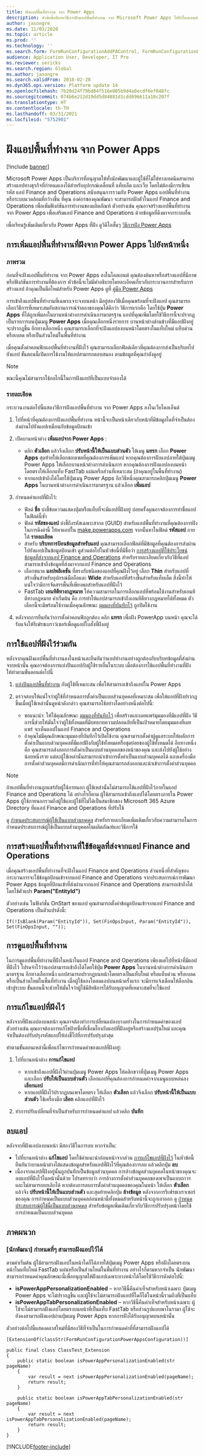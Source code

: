 ```yaml
---
title: ฝังแอปพื้นที่ทำงาน จาก Power Apps
description: หัวข้อนี้อธิบายวิธีการฝังแอปพื้นที่ทำงาน จาก Microsoft Power Apps ไปยังไคลเอนต์เพื่อเสริมฟังก์ชันของผลิตภัณฑ์
author: jasongre
ms.date: 11/03/2020
ms.topic: article
ms.prod: ''
ms.technology: ''
ms.search.form: FormRunConfigurationAddPAControl, FormRunConfigurationEditPAControl
audience: Application User, Developer, IT Pro
ms.reviewer: sericks
ms.search.region: Global
ms.author: jasongre
ms.search.validFrom: 2018-02-28
ms.dyn365.ops.version: Platform update 14
ms.openlocfilehash: 7b20d24f79bd84f516e005b9d4a0ecdf6ef848fc
ms.sourcegitcommit: 074b6e212d19dd5d84881d1cdd096611a18c207f
ms.translationtype: HT
ms.contentlocale: th-TH
ms.lasthandoff: 03/31/2021
ms.locfileid: "5752901"
---
```

# <a name="embed-canvas-apps-from-power-apps"></a>ฝังแอปพื้นที่ทำงาน จาก Power Apps

[!include [banner](../includes/banner.md)]

Microsoft Power Apps เป็นบริการที่อนุญาตให้ทั้งนักพัฒนาและผู้ใช้ที่ไม่ใช่ทางเทคนิคสามารถสร้างแอปทางธุรกิจที่กำหนดเองได้สำหรับอุปกรณ์เคลื่อนที่ แท็บเล็ต และเว็บ โดยไม่ต้องมีการเขียนรหัส แอป Finance and Operations สนับสนุนการรวมกับ Power Apps แอปพื้นที่ทำงาน หรือระบบแวดล้อมที่กว้างขึ้น ที่คุณ องค์กรของคุณพัฒนา จะสามารถฝังตัวในแอป Finance and Operations เพื่อเพิ่มฟังก์ชันการทำงานของผลิตภัณฑ์ ตัวอย่างเช่น คุณอาจสร้างแอปพื้นที่ทำงาน จาก Power Apps เพื่อเสริมแอป Finance and Operations ด้วยข้อมูลที่ดึงมาจากระบบอื่น

เพื่อเรียนรู้เพิ่มเติมเกี่ยวกับ Power Apps ที่ฝัง ดูวิดีโอสั้นๆ [วิธีการฝัง Power Apps](https://www.youtube.com/watch?v=x3qyA1bH-NY)

## <a name="adding-an-embedded-canvas-app-from-power-apps-to-a-page"></a>การเพิ่มแอปพื้นที่ทำงานที่ฝังจาก Power Apps ไปยังหน้าหนึ่ง

### <a name="overview"></a>ภาพรวม

ก่อนที่จะฝังแอปพื้นที่ทำงาน จาก Power Apps ลงในไคลเอนต์ คุณต้องค้นหาหรือสร้างแอปที่มีภาพหรือฟังก์ชันการทำงานที่ต้องการ หัวข้อนี้จะไม่มีคำอธิบายโดยละเอียดเกี่ยวกับกระบวนการสำหรับการสร้างแอป ถ้าคุณเป็นมือใหม่สำหรับ Power Apps ดูที่ [คู่มือ Power Apps](https://docs.microsoft.com/powerapps/)

การเข้าถึงแอปพื้นที่ทำงานที่เฉพาะเจาะจงบนหน้า มีอยู่สองวิธีเมื่อคุณพร้อมที่จะฝังแอป คุณสามารถเลือกวิธีการที่เหมาะสมกับสถานการณ์จำลองของคุณได้ดีกว่า วิธีการแรกคือ โดยใช้ปุ่ม **Power Apps** ที่ได้ถูกเพิ่มลงในบานหน้าต่างการดำเนินการมาตรฐาน แอปที่คุณเพิ่มโดยใช้วิธีการนี้จะปรากฏเป็นรายการบนปุ่มเมนู **Power Apps** เมื่อคุณเลือกหนึ่งรายการ บานหน้าต่างด้านข้างที่มีแอปฝังอยู่จะปรากฎขึ้น อีกทางเลือกหนึ่ง คุณสามารถเลือกที่จะฝังแอปลงบนหน้าโดยตรงในแท็บใหม่ แท็บด่วน หรือเบลด หรือเป็นส่วนใหม่ในพื้นที่ทำงาน

เมื่อคุณตั้งค่าคอนฟิกแอปพื้นที่ทำงานที่ฝังไว้ คุณสามารถเลือกฟิลด์เดียวที่คุณต้องการส่งเป็นบริบทไปยังแอป ขั้นตอนนี้เปิดการใช้งานให้แอปสามารถตอบสนอง ตามข้อมูลที่คุณกำลังดูอยู่

> [!NOTE]
> ขณะนี้คุณไม่สามารถใช้กลไกนี้ในการฝังแอปที่เป็นแบบจำลองได้  

### <a name="details"></a>รายละเอียด

กระบวนงานต่อไปนี้แสดงวิธีการฝังแอปพื้นที่ทำงาน จาก Power Apps ลงในเว็บไคลเอ็นต์

1. ไปที่หน้าที่คุณต้องการฝังแอปพื้นที่ทำงาน หน้านี้จะเป็นหน้าเดียวกับหน้าที่มีข้อมูลใดที่จำเป็นต้องส่งผ่านไปยังแอปเหมือนกับข้อมูลป้อนเข้า
2. เปิดบานหน้าต่าง **เพิ่มแอปจาก Power Apps** :

    - คลิก **ตัวเลือก** แล้วจึงเลือก **ปรับหน้านี้ให้เป็นแบบส่วนตัว** ใต้เมนู **แทรก** เลือก **Power Apps** สุดท้ายให้เลือกขอบเขตที่คุณต้องการเพิ่มแอป หากคุณต้องการฝังแอปภายใต้ปุ่มเมนู Power Apps ให้เลือกบานหน้าต่างการดำเนินการ หากคุณต้องการฝังแอปลงบนหน้าโดยตรงให้เลือกแท็บ FastTab แผ่นหรือส่วนที่เหมาะสม (ถ้าคุณอยู่ในพื้นที่ทำงาน)
    - หากแอปเข้าถึงได้โดยใช้ปุ่มเมนู Power Apps อีกวิธีหนึ่งคุณสามารถคลิกปุ่มเมนู **Power Apps** ในบานหน้าต่างการดำเนินการมาตรฐาน แล้วเลือก **เพิ่มแอป**

3. กำหนดค่าแอปที่ฝังไว้:

    - ฟิลด์ **ชื่อ** บ่งชี้ข้อความแสดงปุ่มหรือแท็บที่จะมีแอปที่ฝังอยู่ บ่อยครั้งคุณอาจต้องการทำชื่อแอปในฟิลด์นี้ซ้ำ
    - ฟิลด์ **รหัสของแอป** บ่งชี้ถึงรหัสเฉพาะสากล (GUID) สำหรับแอปพื้นที่ทำงานที่คุณต้องการฝัง ในการดึงค่านี้ ให้หาแอปใน [make.powerapps.com](https://make.powerapps.com) จากนั้นหาในฟิลด์ **รหัสแอป** ภายใต้ **รายละเอียด**
    - สำหรับ **บริบทการป้อนข้อมูลสำหรับแอป** คุณสามารถเลือกฟิลด์ที่มีข้อมูลที่คุณต้องการส่งผ่านไปยังแอปเป็นข้อมูลป้อนเข้า ดูส่วนต่อไปในหัวข้อนี้ที่มีชื่อว่า [การสร้างแอปที่ใช้ประโยชน์ข้อมูลที่ส่งจากแอป Finance and Operations](#building-a-canvas-app-that-uses-data-that-is-sent-from-finance-and-operations-apps) สำหรับรายละเอียดเกี่ยวกับวิธีที่แอปสามารถเข้าถึงข้อมูลที่ส่งมาจากแอป Finance and Operations
    - เลือกขนาด **แอปพลิเคชัน** ที่ตรงกับชนิดของแอปที่คุณฝังไว้อยู่ เลือก **Thin** สำหรับแอปที่สร้างขึ้นสำหรับอุปกรณ์มือถือและ **Wide** สำหรับแอปที่สร้างขึ้นสำหรับแท็บเล็ต สิ่งนี้ทำให้แน่ใจว่ามีการจัดสรรพื้นที่เพียงพอสำหรับแอปที่ฝังไว้
    - FastTab **เอนทิตีทางกฎหมาย** ให้ความสามารถในการเลือกแอปที่พร้อมใช้งานสำหรับเอนทิตีทางกฎหมาย ค่าเริ่มต้น คือ การทำให้แอปสามารถเข้าถึงเอนทิตีทางกฎหมายได้ทั้งหมด ตัวเลือกนี้จะมีพร้อมใช้งานเมื่อคุณลักษณะ [มุมมองที่บันทึกไว้](saved-views.md) ถูกปิดใช้งาน 

4. หลังจากการยืนยันว่าการตั้งค่าคอนฟิกถูกต้อง คลิก **แทรก** เพื่อฝัง PowerApp บนหน้า คุณจะได้รับแจ้งให้รีเฟรชเบราว์เซอร์เพื่อดูแอปใบสั่งที่ฝังอยู่

## <a name="sharing-an-embedded-app"></a>การใช้แอปที่ฝังไว้ร่วมกัน

หลังจากคุณฝังแอปพื้นที่ทำงานลงในหน้าและยืนยันว่าแอปทำงานอย่างถูกต้องกับบริบทข้อมูลที่ส่งผ่านจากหน้านั้น คุณอาจต้องการแบ่งปันแอปกับผู้ใช้รายอื่นในระบบ เมื่อต้องการใช้แอปพื้นที่ทำงานที่ฝัง ให้ทำตามขั้นตอนต่อไปนี้

1. [แบ่งปันแอปพื้นที่ทำงาน](https://docs.microsoft.com/powerapps/maker/canvas-apps/share-app) กับผู้ใช้ที่เหมาะสม เพื่อให้สามารถเข้าถึงแอปใน Power Apps 

2. ตรวจสอบให้แน่ใจว่าผู้ใช้ที่กำหนดการตั้งค่าเป็นแบบส่วนบุคคลที่เหมาะสม เพื่อให้แอปที่ฝังปรากฏขึ้นเมื่อผู้ใช้เหล่านั้นดูหน้าดังกล่าว คุณสามารถใช้อย่างใดอย่างหนึ่งต่อไปนี้:

    - ขอแนะนำ: ให้ใช้คุณลักษณะ [มุมมองที่บันทึกไว้](saved-views.md) เพื่อสร้างและเผยแพร่มุมมองที่มีแอปที่ฝัง วิธีการนี้ช่วยให้มั่นใจว่าผู้ใช้ทั้งหมดที่มีบทบาทความปลอดภัยที่เป็นเป้าหมายโดยมุมมองที่เผยแพร่ จะเห็นแอปในแอป Finance and Operations 
    - ถ้าคุณไม่มีคุณลักษณะมุมมองที่บันทึกไว้เปิดใช้งาน คุณสามารถตั้งค่าผู้ดูแลระบบให้ผลักการตั้งค่าเป็นแบบส่วนบุคคลที่มีแอปฝังกับผู้ใช้ทั้งหมดหรือชุดย่อยของผู้ใช้ทั้งหมดได้ อีกทางหนึ่งคือ คุณสามารถส่งออกการตั้งค่าเป็นแบบส่วนบุคคลของหน้าของคุณ และส่งไปยังผู้ใช้อย่างน้อยหนึ่งราย แต่ละผู้ใช้เหล่านั้นสามารถนำเข้าการตั้งค่าเป็นแบบส่วนบุคคลได้ แถบเครื่องมือการตั้งค่าส่วนบุคคลมีการดำเนินการที่ทำให้คุณสามารถส่งออกและนำเข้าการตั้งค่าส่วนบุคคล 
    
> [!NOTE]
> ถ้าแอปพื้นที่ทำงานถูกแชร์กับผู้ใช้ภายนอก ผู้ใช้เหล่านั้นไม่สามารถใช้แอปที่ฝังไว้ภายในแอป Finance and Operations ได้ อย่างไรก็ตาม ผู้ใช้สามารถเข้าถึงแอปได้โดยตรงภายใน Power Apps ผู้ใช้ภายนอกรวมถึงผู้ใช้และผู้ใช้ที่ไม่ได้เป็นสมาชิกของ Microsoft 365 Azure Directory ที่แแอป Finance and Operations ที่ปรับใช้

ดู [กำหนดประสบการณ์ผู้ใช้เป็นแบบส่วนบุคคล](personalize-user-experience.md) สำหรับรายละเอียดเพิ่มเติมเกี่ยวกับความสามารถในการกำหนดประสบการณ์ผู้ใช้เป็นแบบส่วนบุคคลในผลิตภัณฑ์และวิธีการใช้

## <a name="building-a-canvas-app-that-uses-data-that-is-sent-from-finance-and-operations-apps"></a>การสร้างแอปพื้นที่ทำงานที่ใช้ข้อมูลที่ส่งจากแอป Finance and Operations

เมื่อคุณสร้างแอปพื้นที่ทำงานที่จะฝังในแอป Finance and Operations ส่วนหนึ่งที่สำคัญของกระบวนการจะใช้ข้อมูลป้อนเข้าจากแอป Finance and Operations จากประสบการณ์การพัฒนา Power Apps ข้อมูลที่ป้อนเข้าที่ส่งผ่านจากแอป Finance and Operations สามารถเข้าถึงได้โดยใช้ตัวแปร **Param("EntityId")**

ตัวอย่างเช่น ในฟังก์ชั่น OnStart ของแอป คุณสามารถตั้งค่าข้อมูลป้อนเข้าจากแอป Finance and Operations เป็นตัวแปรดังนี้:

```powerapps
If(!IsBlank(Param("EntityId")), Set(FinOpsInput, Param("EntityId")), Set(FinOpsInput, ""));
```

## <a name="viewing-a-canvas-app"></a>การดูแอปพื้นที่ทำงาน

ในการดูแอปพื้นที่ทำงานที่ฝังในหน้าในแอป Finance and Operations เพียงแค่ไปที่หน้าที่มีแอปที่ฝังไว้ โปรดจำไว้ว่าแอปสามารถเข้าถึงได้โดยใช้ปุ่ม **Power Apps** ในบานหน้าต่างการดำเนินการมาตรฐาน อีกทางเลือกหนึ่ง แอปสามารถปรากฎบนหน้าโดยตรงเป็นแท็บใหม่ หรือแท็บด่วน หรือเบลด หรือเป็นส่วนใหม่ในพื้นที่ทำงาน เมื่อผู้ใช้ลองโหลดแอปบนหน้าครั้งแรก จะมีการแจ้งเตือนให้ล็อกอินเข้าสู่ระบบ ขั้นตอนนี้จะช่วยให้มั่นใจว่าผู้ใช้มีสิทธิการได้รับอนุญาตที่เหมาะสมที่จะใช้แอป

## <a name="editing-an-embedded-app"></a>การแก้ไขแอปที่ฝังไว้

หลังจากที่ฝังแอปลงบนหน้า คุณอาจต้องทำการเปลี่ยนแปลงบางอย่างในการกำหนดค่าของแอป ตัวอย่างเช่น คุณอาจต้องการแก้ไขป้ายชื่อที่เชื่อมโยงกับแอปที่ฝังอยู่หรือสร้างแอปรุ่นใหม่ และคุณจำเป็นต้องปรับปรุงรหัสแอปให้บ่งชี้ไปที่การปรับปรุงล่าสุด

ทำตามขั้นตอนเหล่านี้เพื่อแก้ไขการกำหนดค่าของแอปที่ฝังอยู่:

1. ไปที่บานหน้าต่าง **การแก้ไขแอป**

    - หากเข้าถึงแอปที่ฝังไว้ผ่านปุ่มเมนู Power Apps ให้คลิกขวาที่ปุ่มเมนู Power Apps และเลือก **ปรับให้เป็นแบบส่วนตัว** เลือกแอปที่คุณต้องการกำหนดค่าจากเมนูแบบหล่นลง **เลือกแอป** 
    - หากแอปที่ฝังไว้ปรากฏบนเพจโดยตรง ให้เลือก **ตัวเลือก** แล้วจึงเลือก **ปรับหน้านี้ให้เป็นแบบส่วนตัว** ใช้เครื่องมือ **เลือก** คลิกแอปที่ฝังไว้

2. ทำการปรับเปลี่ยนที่จำเป็นสำหรับการกำหนดค่าแอป แล้วคลิก **บันทึก** 

## <a name="removing-an-app"></a>ลบแอป

หลังจากที่ฝังแอปลงบนหน้า มีสองวิธีในการลบ หากจำเป็น:

- ไปที่บานหน้าต่าง **แก้ไขแอป** โดยใช้คำแนะนำก่อนหน้าจากส่วน [การแก้ไขแอปที่ฝังไว้](#editing-an-embedded-app) ในหัวข้อนี้ ยืนยันว่าบานหน้าต่างได้แสดงข้อมูลสำหรับแอปที่ฝังไว้ที่คุณต้องการลบ แล้วคลิกปุ่ม **ลบ** 
- เนื่องจากแอปที่ฝังอยู่นั้นถูกบันทึกเป็นข้อมูลส่วนบุคคล การล้างข้อมูลส่วนบุคคลในหน้าของคุณจะลบแอปที่ฝังไว้ในหน้านั้นด้วย โปรดทราบว่า การล้างการตั้งค่าส่วนบุคคลของเพจเป็นแบบถาวร และไม่สามารถยกเลิกได้ หากต้องการลบการตั้งค่าส่วนบุคคลของคุณในหน้า ให้เลือก **ตัวเลือก** แล้วจึง **ปรับหน้านี้ให้เป็นแบบส่วนตัว** และสุดท้ายคลิกปุ่ม **ล้างข้อมูล** หลังจากการรีเฟรชเบราเซอร์ของคุณ การกำหนดเป็นแบบส่วนบุคคลก่อนหน้านี้ทั้งหมดสำหรับหน้านี้จะถูกเอาออก ดู [กำหนดประสบการณ์ผู้ใช้นี้เป็นแบบส่วนบุคคล](personalize-user-experience.md) สำหรับข้อมูลเพิ่มเติมเกี่ยวกับวิธีการปรับปรุงหน้าโดยใช้การกำหนดเป็นแบบส่วนบุคคล

## <a name="appendix"></a>ภาคผนวก

### <a name="developer-specifying-where-an-app-can-be-embedded"></a>[นักพัฒนา] กำหนดที่ๆ สามารถฝังแอปไว้ได้

ตามค่าเริ่มต้น ผู้ใช้สามารถฝังแอปในหน้าใดก็ได้ภายใต้ปุ่มเมนู Power Apps หรือฝังโดยตรงบนหน้าในแท็บใหม่ FastTab แผ่นหรือเป็นส่วนใหม่ในพื้นที่ทำงาน อย่างไรก็ตามหากจำเป็น นักพัฒนาสามารถกำหนดค่าคุณลักษณะนี้เพื่ออนุญาตให้ฝังแอปเฉพาะบางหน้าได้โดยใช้วิธีการดังต่อไปนี้:

- **isPowerAppPersonalizationEnabled** – หากวิธีนี้คืนค่าเท็จสำหรับหน้าเฉพาะ ปุ่มเมนู Power Apps จะไม่ปรากฏขึ้น และผู้ใช้จะไม่สามารถฝังแอปที่ใดก็ได้ในหน้านี้รวมถึงที่เป็นแท็บ
- **isPowerAppTabPersonalizationEnabled** – หากวิธีนี้คืนค่าเท็จสำหรับหน้าเฉพาะ ผู้ใช้จะไม่สามารถฝังแอปโดยตรงบนหน้าที่เป็นแท็บ FastTab หรือส่วนรูปแบบพาโนรามา ผู้ใช้จะยังคงสามารถฝังแอปผ่านปุ่มเมนู Power Apps หากการฝังได้รับอนุญาตบนหน้านั้น

ตัวอย่างต่อไปนี้แสดงคลาสใหม่ที่มีสองวิธีที่จำเป็นในการกำหนดค่าที่ที่สามารถฝังแอปได้

```powerapps
[ExtensionOf(classStr(FormRunConfigurationPowerAppsConfiguration))]

public final class ClassTest_Extension
{
    public static boolean isPowerAppPersonalizationEnabled(str pageName)
    {
        var result = next isPowerAppPersonalizationEnabled(pageName);
        return result;
    }
    
    public static boolean isPowerAppTabPersonalizationEnabled(str pageName)
    {
        var result = next isPowerAppTabPersonalizationEnabled(pageName);
        return result;
    }
}
```


[!INCLUDE[footer-include](../../../includes/footer-banner.md)]